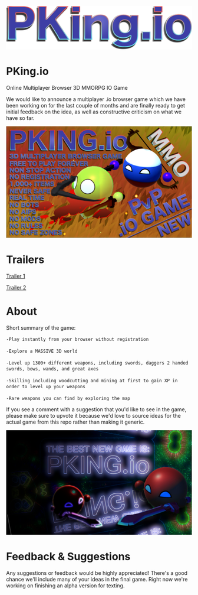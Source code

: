 ![PKing.io Logo](https://github.com/pkingio/PKing.io/blob/master/logo.png)
# PKing.io
Online Multiplayer Browser 3D MMORPG IO Game

We would like to announce a multiplayer .io browser game which we have been working on for the last couple of months and are finally ready to get initial feedback on the idea, as well as constructive criticism on what we have so far.

![PKing.io Features Infographic](https://github.com/pkingio/PKing.io/blob/master/pking.io%20features%20infographic.png)


# Trailers

[Trailer 1](https://www.youtube.com/watch?v=msyXjsKIcQk)

[Trailer 2](https://www.youtube.com/watch?v=3FqPfSrw-7M)

# About

Short summary of the game:

 
    -Play instantly from your browser without registration

    -Explore a MASSIVE 3D world

    -Level up 1300+ different weapons, including swords, daggers 2 handed swords, bows, wands, and great axes

    -Skilling including woodcutting and mining at first to gain XP in order to level up your weapons

    -Rare weapons you can find by exploring the map

If you see a comment with a suggestion that you'd like to see in the game, please make sure to upvote it because we'd love to source ideas for the actual game from this repo rather than making it generic.


![PKing.io Stylized Promo Image](https://github.com/pkingio/PKing.io/blob/master/pking.io%20artistic%20promo%20image.png)

# Feedback & Suggestions

Any suggestions or feedback would be highly appreciated! There's a good chance we'll include many of your ideas in the final game. Right now we're working on finishing an alpha version for texting.

